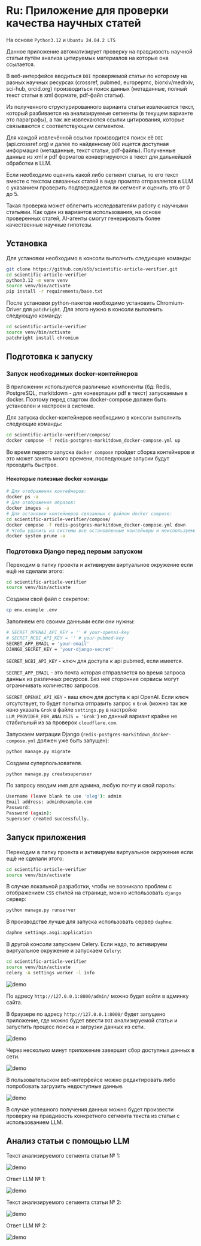 # Ru: Приложение для проверки качества научных статей

На основе `Python3.12` и `Ubuntu 24.04.2 LTS`

Данное приложение автоматизирует проверку на правдивость научной статьи путём анализа цитируемых материалов на которые она ссылается.

В веб-интерфейсе вводиться `DOI` проверяемой статьи по которому на разных научных ресурсах (crossref, pubmed, europepmc, biorxiv/medrxiv, sci-hub, orcid.org) производиться поиск данных (метаданные, полный текст статьи в xml формате, pdf-файл статьи).

Из полученного структурированного варианта статьи извлекается текст, который разбивается на анализируемые сегменты (в текущем варианте это параграфы), а так же извлекаются ссылки цитирования, которые связываются с соответствующим сегментом.

Для каждой извлечённой ссылки производится поиск её `DOI` (api.crossref.org) и далее по найденному `DOI` ищется доступная информация (метаданные, текст статьи, pdf-файлы). Полученные данные из xml и pdf форматов конвертируются в текст для дальнейшей обработки в LLM.

Если необходимо оценить какой либо сегмент статьи, то его текст вместе с текстом связанных статей в виде промпта отправляется в LLM с указанием проверить подтверждается ли сегмент и оценить это от 0 до 5.

Такая проверка может облегчить исследователям работу с научными статьями. Как один из вариантов использования, на основе проверенных статей, AI-агенты смогут генерировать более качественные научные гипотезы.

## Установка

Для установки необходимо в консоли выполнить следующие команды:

```bash
git clone https://github.com/o5b/scientific-article-verifier.git
cd scientific-article-verifier
python3.12 -m venv venv
source venv/bin/activate
pip install -r requirements/base.txt
```

После установки python-пакетов необходимо установить Chromium-Driver для `patchright`. Для этого нужно в консоли выполнить следующую команду:

```bash
cd scientific-article-verifier
source venv/bin/activate
patchright install chromium

```

## Подготовка к запуску

### Запуск необходимых docker-контейнеров

В приложении используются различные компоненты (бд: Redis, PostgreSQL, markitdown - для конвертации pdf в текст) запускаемые в docker. Поэтому перед стартом docker-compose должен быть установлен и настроен в системе.

Для запуска docker-контейнеров необходимо в консоли выполнить следующие команды:

```bash
cd scientific-article-verifier/compose/
docker compose -f redis-postgres-markitdown_docker-compose.yml up
```

Во время первого запуска `docker compose` пройдет сборка контейнеров и это может занять много времени, последующие запуски будут проходить быстрее.

#### Некоторые полезные docker команды

```bash
# Для отображения контейнеров:
docker ps -a
# Для отображения образов:
docker images -a
# Для остановки контейнеров связанных с файлом docker compose:
cd scientific-article-verifier/compose/
docker compose -f redis-postgres-markitdown_docker-compose.yml down
# Чтобы удалить из системы все остановленные контейнеры и неиспользуемые образы:
docker system prune -a
```

### Подготовка Django перед первым запуском

Переходим в папку проекта и активируем виртуальное окружение если ещё не сделали этого:

```bash
cd scientific-article-verifier
source venv/bin/activate
```

Создаем свой файл с секретом:

```bash
cp env.example .env
```

Заполняем его своими данными если они нужны:

```bash
# SECRET_OPENAI_API_KEY = '' # your-openai-key
# SECRET_NCBI_API_KEY = '' # your-pubmed-key
SECRET_APP_EMAIL = 'your-email'
DJANGO_SECRET_KEY = 'your-django-secret'
```

`SECRET_NCBI_API_KEY` - ключ для доступа к api pubmed, если имеется.

`SECRET_APP_EMAIL` - это почта которая отправляется во время запроса данных из различных ресурсов. Без неё сторонние сервисы могут ограничивать количество запросов.

`SECRET_OPENAI_API_KEY` - ваш ключ для доступа к api OpenAI. Если ключ отсутствует, то будет попытка отправить запрос к `Grok` (можно так же явно указать `Grok` в файле `settings.py` в настройке `LLM_PROVIDER_FOR_ANALYSIS = 'Grok'`) но данный вариант крайне не стабильный из за проверок `cloudflare.com`.

Запускаем миграции Django (`redis-postgres-markitdown_docker-compose.yml` должен уже быть запущен):

```bash
python manage.py migrate
```

Создаем суперпользователя.

```bash
python manage.py createsuperuser
```

По запросу вводим имя для админа, любую почту и свой пароль:

```bash
Username (leave blank to use 'oleg'): admin
Email address: admin@example.com
Password:
Password (again):
Superuser created successfully.
```

## Запуск приложения

Переходим в папку проекта и активируем виртуальное окружение если ещё не сделали этого:

```bash
cd scientific-article-verifier
source venv/bin/activate
```

В случае локальной разработки, чтобы не возникало проблем с отображением `CSS` стилей на странице, можно использовать `django` сервер:

```bash
python manage.py runserver
```

В производстве лучше для запуска использовать сервер `daphne`:

```bash
daphne settings.asgi:application
```

В другой консоли запускаем Celery.
Если надо, то активируем виртуальное окружение и запускаем `Celery`:

```bash
cd scientific-article-verifier
source venv/bin/activate
celery -A settings worker -l info
```

![demo](docs/demo/app-start.gif)

По адресу `http://127.0.0.1:8000/admin/` можно будет войти в админку сайта.

В браузере по адресу `http://127.0.0.1:8000/` будет запущено приложение, где можно будет ввести `DOI` анализируемой статьи и запустить процесс поиска и загрузки данных из сети.

![demo](docs/demo/doi-start.gif)

Через несколько минут приложение завершит сбор доступных данных в сети.

![demo](docs/demo/doi-stop.gif)

В пользовательском веб-интерфейсе можно редактировать либо попробовать загрузить недоступные данные.

![demo](docs/demo/references-1.gif)

В случае успешного получения данных можно будет произвести проверку на правдивость конкретного сегмента текста из статьи с использованием LLM.

## Анализ статьи с помощью LLM

Текст анализируемого сегмента статьи № 1:

![demo](docs/images/llm-analysis-question_1.jpg)

Ответ LLM № 1:

![demo](docs/images/llm-analysis-answer_1.jpg)

Текст анализируемого сегмента статьи № 2:

![demo](docs/images/llm-analysis-question_2.jpg)

Ответ LLM № 2:

![demo](docs/images/llm-analysis-answer_2.jpg)
